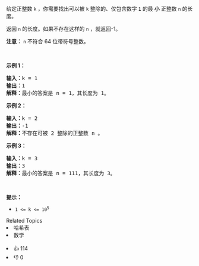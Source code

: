 <p>给定正整数 <code>k</code>&nbsp;，你需要找出可以被 <code>k</code>&nbsp;整除的、仅包含数字 <code><strong>1</strong></code> 的最 <strong>小</strong> 正整数 <code>n</code>&nbsp;的长度。</p>

<p>返回 <code>n</code>&nbsp;的长度。如果不存在这样的 <code>n</code>&nbsp;，就返回-1。</p>

<p><strong>注意：</strong> <code>n</code>&nbsp;不符合 64 位带符号整数。</p>

<p>&nbsp;</p>

<p><strong>示例 1：</strong></p>

<pre>
<strong>输入：</strong>k = 1
<strong>输出：</strong>1
<strong>解释：</strong>最小的答案是 n = 1，其长度为 1。</pre>

<p><strong>示例 2：</strong></p>

<pre>
<strong>输入：</strong>k = 2
<strong>输出：</strong>-1
<strong>解释：</strong>不存在可被 2 整除的正整数 n 。</pre>

<p><strong>示例 3：</strong></p>

<pre>
<strong>输入：</strong>k = 3
<strong>输出：</strong>3
<strong>解释：</strong>最小的答案是 n = 111，其长度为 3。</pre>

<p>&nbsp;</p>

<p><strong>提示：</strong></p>

<ul> 
 <li><code>1 &lt;= k &lt;= 10<sup>5</sup></code></li> 
</ul>

<div><div>Related Topics</div><div><li>哈希表</li><li>数学</li></div></div><br><div><li>👍 114</li><li>👎 0</li></div>